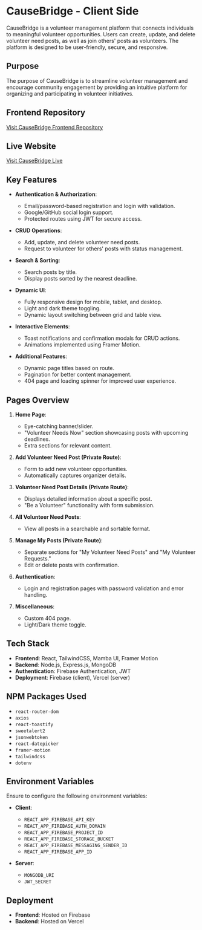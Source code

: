 # CauseBridge - Client Side

CauseBridge is a volunteer management platform that connects individuals to meaningful volunteer opportunities. Users can create, update, and delete volunteer need posts, as well as join others' posts as volunteers. The platform is designed to be user-friendly, secure, and responsive.

## Purpose

The purpose of CauseBridge is to streamline volunteer management and encourage community engagement by providing an intuitive platform for organizing and participating in volunteer initiatives.

## Frontend Repository

[Visit CauseBridge Frontend Repository](https://github.com/salmanfxrsi/causebridge-frontend)

## Live Website

[Visit CauseBridge Live](https://cause-bridge.web.app/)

## Key Features

- **Authentication & Authorization**:

  - Email/password-based registration and login with validation.
  - Google/GitHub social login support.
  - Protected routes using JWT for secure access.

- **CRUD Operations**:

  - Add, update, and delete volunteer need posts.
  - Request to volunteer for others' posts with status management.

- **Search & Sorting**:

  - Search posts by title.
  - Display posts sorted by the nearest deadline.

- **Dynamic UI**:

  - Fully responsive design for mobile, tablet, and desktop.
  - Light and dark theme toggling.
  - Dynamic layout switching between grid and table view.

- **Interactive Elements**:

  - Toast notifications and confirmation modals for CRUD actions.
  - Animations implemented using Framer Motion.

- **Additional Features**:
  - Dynamic page titles based on route.
  - Pagination for better content management.
  - 404 page and loading spinner for improved user experience.

## Pages Overview

1. **Home Page**:

   - Eye-catching banner/slider.
   - "Volunteer Needs Now" section showcasing posts with upcoming deadlines.
   - Extra sections for relevant content.

2. **Add Volunteer Need Post (Private Route)**:

   - Form to add new volunteer opportunities.
   - Automatically captures organizer details.

3. **Volunteer Need Post Details (Private Route)**:

   - Displays detailed information about a specific post.
   - "Be a Volunteer" functionality with form submission.

4. **All Volunteer Need Posts**:

   - View all posts in a searchable and sortable format.

5. **Manage My Posts (Private Route)**:

   - Separate sections for "My Volunteer Need Posts" and "My Volunteer Requests."
   - Edit or delete posts with confirmation.

6. **Authentication**:

   - Login and registration pages with password validation and error handling.

7. **Miscellaneous**:
   - Custom 404 page.
   - Light/Dark theme toggle.

## Tech Stack

- **Frontend**: React, TailwindCSS, Mamba UI, Framer Motion
- **Backend**: Node.js, Express.js, MongoDB
- **Authentication**: Firebase Authentication, JWT
- **Deployment**: Firebase (client), Vercel (server)

## NPM Packages Used

- `react-router-dom`
- `axios`
- `react-toastify`
- `sweetalert2`
- `jsonwebtoken`
- `react-datepicker`
- `framer-motion`
- `tailwindcss`
- `dotenv`

## Environment Variables

Ensure to configure the following environment variables:

- **Client**:

  - `REACT_APP_FIREBASE_API_KEY`
  - `REACT_APP_FIREBASE_AUTH_DOMAIN`
  - `REACT_APP_FIREBASE_PROJECT_ID`
  - `REACT_APP_FIREBASE_STORAGE_BUCKET`
  - `REACT_APP_FIREBASE_MESSAGING_SENDER_ID`
  - `REACT_APP_FIREBASE_APP_ID`

- **Server**:
  - `MONGODB_URI`
  - `JWT_SECRET`

## Deployment

- **Frontend**: Hosted on Firebase
- **Backend**: Hosted on Vercel
